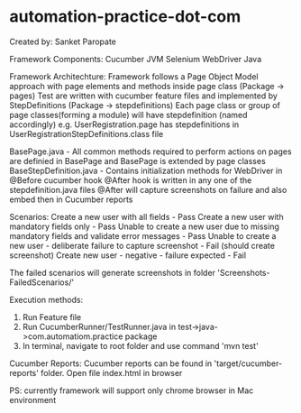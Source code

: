 # automation-practice-dot-com
Created by: Sanket Paropate

Framework Components:
Cucumber JVM
Selenium WebDriver
Java

Framework Architechture:
Framework follows a Page Object Model approach with page elements and methods inside page class (Package -> pages)
Test are written with cucumber feature files and implemented by StepDefinitions (Package -> stepdefinitions)
Each page class or group of page classes(forming a module) will have stepdefinition (named accordingly)
e.g. UserRegistration.page has stepdefinitions in UserRegistrationStepDefinitions.class file

BasePage.java - All common methods required to perform actions on pages are definied in BasePage and BasePage is extended by page classes
BaseStepDefinition.java - Contains initialization methods for WebDriver in @Before cucumber hook
@After hook is written in any one of the stepdefinition.java files
@After will capture screenshots on failure and also embed then in Cucumber reports

Scenarios:
Create a new user with all fields - Pass
Create a new user with mandatory fields only - Pass
Unable to create a new user due to missing mandatory fields and validate error messages - Pass
Unable to create a new user - deliberate failure to capture screenshot - Fail (should create screenshot)
Create new user - negative - failure expected - Fail

The failed scenarios will generate screenshots in folder 'Screenshots-FailedScenarios/<currendate>'

Execution methods:
1. Run Feature file
2. Run CucumberRunner/TestRunner.java in test->java->com.automatiom.practice package
3. In terminal, navigate to root folder and use command 'mvn test'

Cucumber Reports:
Cucumber reports can be found in 'target/cucumber-reports' folder. Open file index.html in browser

PS: currently framework will support only chrome browser in Mac environment
